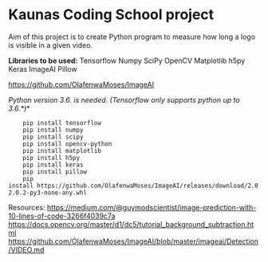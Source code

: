 # Kaunas Coding School project

Aim of this project is to create Python program to measure how long a logo is visible in a given video.

**Libraries to be used:**
	Tensorflow
	Numpy
	SciPy
	OpenCV
	Matplotlib
	h5py
	Keras
	ImageAI
	Pillow
	
https://github.com/OlafenwaMoses/ImageAI

**Python version 3.6.* is needed. (Tensorflow only supports python up to 3.6.*)**
```
	pip install tensorflow
	pip install numpy
	pip install scipy
	pip install opencv-python
	pip install matplotlib
	pip install h5py
	pip install keras
	pip install pillow
	pip install https://github.com/OlafenwaMoses/ImageAI/releases/download/2.0.2/imageai-2.0.2-py3-none-any.whl 
```	

Resources: 
https://medium.com/@guymodscientist/image-prediction-with-10-lines-of-code-3266f4039c7a
https://docs.opencv.org/master/d1/dc5/tutorial_background_subtraction.html
https://github.com/OlafenwaMoses/ImageAI/blob/master/imageai/Detection/VIDEO.md
